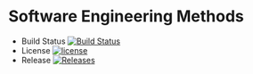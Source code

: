 # Software Engineering Methods

- Build Status [![Build Status](https://travis-ci.com/cwgroup5/CW.svg?branch=master)](https://travis-ci.com/cwgroup5/CW)
- License [![license](https://img.shields.io/github/license/cwgroup5/CW)](https://github.com/cwgroup5/CW/blob/master/LICENSE)
- Release [![Releases](https://img.shields.io/github/release/cwgroup5/CW/all.svg?style=flat-square)](https://github.com/cwgroup5/CW/releases)